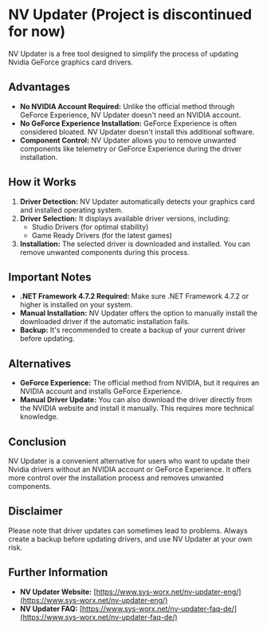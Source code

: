 # NV Updater (Project is discontinued for now)

NV Updater is a free tool designed to simplify the process of updating Nvidia GeForce graphics card drivers. 

## Advantages

* **No NVIDIA Account Required:** Unlike the official method through GeForce Experience, NV Updater doesn't need an NVIDIA account.
* **No GeForce Experience Installation:** GeForce Experience is often considered bloated. NV Updater doesn't install this additional software.
* **Component Control:** NV Updater allows you to remove unwanted components like telemetry or GeForce Experience during the driver installation.

## How it Works

1. **Driver Detection:** NV Updater automatically detects your graphics card and installed operating system.
2. **Driver Selection:** It displays available driver versions, including:
    * Studio Drivers (for optimal stability) 
    * Game Ready Drivers (for the latest games)
3. **Installation:** The selected driver is downloaded and installed. You can remove unwanted components during this process.

## Important Notes

* **.NET Framework 4.7.2 Required:** Make sure .NET Framework 4.7.2 or higher is installed on your system.
* **Manual Installation:** NV Updater offers the option to manually install the downloaded driver if the automatic installation fails.
* **Backup:** It's recommended to create a backup of your current driver before updating.

## Alternatives

* **GeForce Experience:** The official method from NVIDIA, but it requires an NVIDIA account and installs GeForce Experience.
* **Manual Driver Update:** You can also download the driver directly from the NVIDIA website and install it manually. This requires more technical knowledge.

## Conclusion

NV Updater is a convenient alternative for users who want to update their Nvidia drivers without an NVIDIA account or GeForce Experience. It offers more control over the installation process and removes unwanted components.

## Disclaimer

Please note that driver updates can sometimes lead to problems. Always create a backup before updating drivers, and use NV Updater at your own risk.

## Further Information

* **NV Updater Website:** [https://www.sys-worx.net/nv-updater-eng/](https://www.sys-worx.net/nv-updater-eng/)
* **NV Updater FAQ:** [https://www.sys-worx.net/nv-updater-faq-de/](https://www.sys-worx.net/nv-updater-faq-de/)
